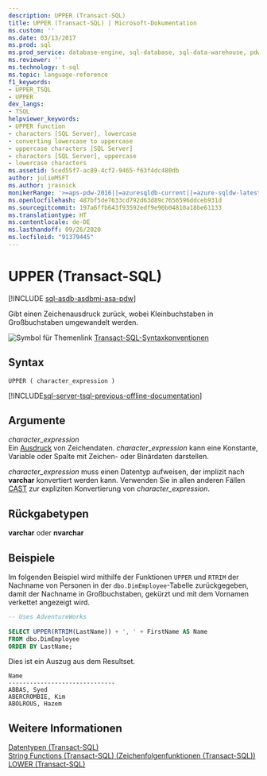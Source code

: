 ```yaml
---
description: UPPER (Transact-SQL)
title: UPPER (Transact-SQL) | Microsoft-Dokumentation
ms.custom: ''
ms.date: 03/13/2017
ms.prod: sql
ms.prod_service: database-engine, sql-database, sql-data-warehouse, pdw
ms.reviewer: ''
ms.technology: t-sql
ms.topic: language-reference
f1_keywords:
- UPPER_TSQL
- UPPER
dev_langs:
- TSQL
helpviewer_keywords:
- UPPER function
- characters [SQL Server], lowercase
- converting lowercase to uppercase
- uppercase characters [SQL Server]
- characters [SQL Server], uppercase
- lowercase characters
ms.assetid: 5ced55f7-ac89-4cf2-9465-f63f4dc480db
author: julieMSFT
ms.author: jrasnick
monikerRange: '>=aps-pdw-2016||=azuresqldb-current||=azure-sqldw-latest||>=sql-server-2016||=sqlallproducts-allversions||>=sql-server-linux-2017||=azuresqldb-mi-current'
ms.openlocfilehash: 487bf5de7633cd792d63d89c7656596ddceb931d
ms.sourcegitcommit: 197a6ffb643f93592edf9e90b04810a18be61133
ms.translationtype: HT
ms.contentlocale: de-DE
ms.lasthandoff: 09/26/2020
ms.locfileid: "91379445"
---
```

# <a name="upper-transact-sql"></a>UPPER (Transact-SQL)
[!INCLUDE [sql-asdb-asdbmi-asa-pdw](../../includes/applies-to-version/sql-asdb-asdbmi-asa-pdw.md)]

  Gibt einen Zeichenausdruck zurück, wobei Kleinbuchstaben in Großbuchstaben umgewandelt werden.  
  
 ![Symbol für Themenlink](../../database-engine/configure-windows/media/topic-link.gif "Symbol für Themenlink") [Transact-SQL-Syntaxkonventionen](../../t-sql/language-elements/transact-sql-syntax-conventions-transact-sql.md)  
  
## <a name="syntax"></a>Syntax  
  
```syntaxsql
UPPER ( character_expression )  
```  
  
[!INCLUDE[sql-server-tsql-previous-offline-documentation](../../includes/sql-server-tsql-previous-offline-documentation.md)]

## <a name="arguments"></a>Argumente
 *character_expression*  
 Ein [Ausdruck](../../t-sql/language-elements/expressions-transact-sql.md) von Zeichendaten. *character_expression* kann eine Konstante, Variable oder Spalte mit Zeichen- oder Binärdaten darstellen.  
  
 *character_expression* muss einen Datentyp aufweisen, der implizit nach **varchar** konvertiert werden kann. Verwenden Sie in allen anderen Fällen [CAST](../../t-sql/functions/cast-and-convert-transact-sql.md) zur expliziten Konvertierung von *character_expression*.  
  
## <a name="return-types"></a>Rückgabetypen  
 **varchar** oder **nvarchar**  
  
## <a name="examples"></a>Beispiele  
 Im folgenden Beispiel wird mithilfe der Funktionen `UPPER` und `RTRIM` der Nachname von Personen in der `dbo.DimEmployee`-Tabelle zurückgegeben, damit der Nachname in Großbuchstaben, gekürzt und mit dem Vornamen verkettet angezeigt wird.  
  
```sql
-- Uses AdventureWorks  
  
SELECT UPPER(RTRIM(LastName)) + ', ' + FirstName AS Name  
FROM dbo.DimEmployee  
ORDER BY LastName;  
```  
  
 Dies ist ein Auszug aus dem Resultset.  
  
 ```
Name
------------------------------
ABBAS, Syed
ABERCROMBIE, Kim
ABOLROUS, Hazem
 ```  
  
## <a name="see-also"></a>Weitere Informationen  
 [Datentypen &#40;Transact-SQL&#41;](../../t-sql/data-types/data-types-transact-sql.md)   
 [String Functions &#40;Transact-SQL&#41; (Zeichenfolgenfunktionen &#40;Transact-SQL&#41;)](../../t-sql/functions/string-functions-transact-sql.md)  
 [LOWER &#40;Transact-SQL&#41;](../../t-sql/functions/lower-transact-sql.md)  
  
  

